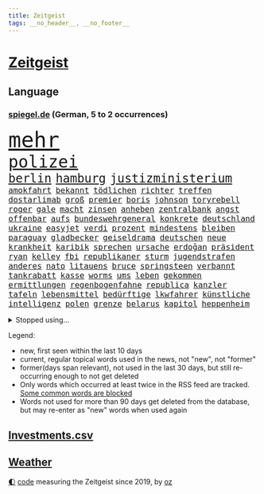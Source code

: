 ```yaml
---
title: Zeitgeist
tags: __no_header__, __no_footer__
---
```


# [Zeitgeist](https://oliz.io/zeitgeist/)

## Language

<h3><a href="https://www.spiegel.de" target="_blank">spiegel.de</a> (German, 5 to 2 occurrences)</h3>
<p style="font-family:monospace">
<span style="font-size:32pt"><a href="news_links.html#mehr" class="current">mehr</a></span>
<br>
<span style="font-size:25pt"><a href="news_links.html#polizei" class="current">polizei</a></span>
<br>
<span style="font-size:18pt"><a href="news_links.html#berlin" class="current">berlin</a></span>
<span style="font-size:18pt"><a href="news_links.html#hamburg" class="current">hamburg</a></span>
<span style="font-size:18pt"><a href="news_links.html#justizministerium" class="current">justizministerium</a></span>
<br>
<span style="font-size:12pt"><a href="news_links.html#amokfahrt" class="new">amokfahrt</a></span>
<span style="font-size:12pt"><a href="news_links.html#bekannt" class="current">bekannt</a></span>
<span style="font-size:12pt"><a href="news_links.html#tödlichen" class="current">tödlichen</a></span>
<span style="font-size:12pt"><a href="news_links.html#richter" class="current">richter</a></span>
<span style="font-size:12pt"><a href="news_links.html#treffen" class="current">treffen</a></span>
<span style="font-size:12pt"><a href="news_links.html#dostarlimab" class="new">dostarlimab</a></span>
<span style="font-size:12pt"><a href="news_links.html#groß" class="current">groß</a></span>
<span style="font-size:12pt"><a href="news_links.html#premier" class="current">premier</a></span>
<span style="font-size:12pt"><a href="news_links.html#boris" class="current">boris</a></span>
<span style="font-size:12pt"><a href="news_links.html#johnson" class="current">johnson</a></span>
<span style="font-size:12pt"><a href="news_links.html#toryrebell" class="new">toryrebell</a></span>
<span style="font-size:12pt"><a href="news_links.html#roger" class="current">roger</a></span>
<span style="font-size:12pt"><a href="news_links.html#gale" class="new">gale</a></span>
<span style="font-size:12pt"><a href="news_links.html#macht" class="current">macht</a></span>
<span style="font-size:12pt"><a href="news_links.html#zinsen" class="current">zinsen</a></span>
<span style="font-size:12pt"><a href="news_links.html#anheben" class="current">anheben</a></span>
<span style="font-size:12pt"><a href="news_links.html#zentralbank" class="current">zentralbank</a></span>
<span style="font-size:12pt"><a href="news_links.html#angst" class="current">angst</a></span>
<span style="font-size:12pt"><a href="news_links.html#offenbar" class="current">offenbar</a></span>
<span style="font-size:12pt"><a href="news_links.html#aufs" class="current">aufs</a></span>
<span style="font-size:12pt"><a href="news_links.html#bundeswehrgeneral" class="new">bundeswehrgeneral</a></span>
<span style="font-size:12pt"><a href="news_links.html#konkrete" class="current">konkrete</a></span>
<span style="font-size:12pt"><a href="news_links.html#deutschland" class="current">deutschland</a></span>
<span style="font-size:12pt"><a href="news_links.html#ukraine" class="current">ukraine</a></span>
<span style="font-size:12pt"><a href="news_links.html#easyjet" class="current">easyjet</a></span>
<span style="font-size:12pt"><a href="news_links.html#verdi" class="current">verdi</a></span>
<span style="font-size:12pt"><a href="news_links.html#prozent" class="current">prozent</a></span>
<span style="font-size:12pt"><a href="news_links.html#mindestens" class="current">mindestens</a></span>
<span style="font-size:12pt"><a href="news_links.html#bleiben" class="current">bleiben</a></span>
<span style="font-size:12pt"><a href="news_links.html#paraguay" class="current">paraguay</a></span>
<span style="font-size:12pt"><a href="news_links.html#gladbecker" class="new">gladbecker</a></span>
<span style="font-size:12pt"><a href="news_links.html#geiseldrama" class="new">geiseldrama</a></span>
<span style="font-size:12pt"><a href="news_links.html#deutschen" class="current">deutschen</a></span>
<span style="font-size:12pt"><a href="news_links.html#neue" class="current">neue</a></span>
<span style="font-size:12pt"><a href="news_links.html#krankheit" class="current">krankheit</a></span>
<span style="font-size:12pt"><a href="news_links.html#karibik" class="current">karibik</a></span>
<span style="font-size:12pt"><a href="news_links.html#sprechen" class="current">sprechen</a></span>
<span style="font-size:12pt"><a href="news_links.html#ursache" class="current">ursache</a></span>
<span style="font-size:12pt"><a href="news_links.html#erdoğan" class="current">erdoğan</a></span>
<span style="font-size:12pt"><a href="news_links.html#präsident" class="current">präsident</a></span>
<span style="font-size:12pt"><a href="news_links.html#ryan" class="new">ryan</a></span>
<span style="font-size:12pt"><a href="news_links.html#kelley" class="new">kelley</a></span>
<span style="font-size:12pt"><a href="news_links.html#fbi" class="current">fbi</a></span>
<span style="font-size:12pt"><a href="news_links.html#republikaner" class="current">republikaner</a></span>
<span style="font-size:12pt"><a href="news_links.html#sturm" class="current">sturm</a></span>
<span style="font-size:12pt"><a href="news_links.html#jugendstrafen" class="new">jugendstrafen</a></span>
<span style="font-size:12pt"><a href="news_links.html#anderes" class="current">anderes</a></span>
<span style="font-size:12pt"><a href="news_links.html#nato" class="current">nato</a></span>
<span style="font-size:12pt"><a href="news_links.html#litauens" class="current">litauens</a></span>
<span style="font-size:12pt"><a href="news_links.html#bruce" class="current">bruce</a></span>
<span style="font-size:12pt"><a href="news_links.html#springsteen" class="current">springsteen</a></span>
<span style="font-size:12pt"><a href="news_links.html#verbannt" class="new">verbannt</a></span>
<span style="font-size:12pt"><a href="news_links.html#tankrabatt" class="current">tankrabatt</a></span>
<span style="font-size:12pt"><a href="news_links.html#kasse" class="current">kasse</a></span>
<span style="font-size:12pt"><a href="news_links.html#worms" class="new">worms</a></span>
<span style="font-size:12pt"><a href="news_links.html#ums" class="current">ums</a></span>
<span style="font-size:12pt"><a href="news_links.html#leben" class="current">leben</a></span>
<span style="font-size:12pt"><a href="news_links.html#gekommen" class="current">gekommen</a></span>
<span style="font-size:12pt"><a href="news_links.html#ermittlungen" class="current">ermittlungen</a></span>
<span style="font-size:12pt"><a href="news_links.html#regenbogenfahne" class="new">regenbogenfahne</a></span>
<span style="font-size:12pt"><a href="news_links.html#republica" class="new">republica</a></span>
<span style="font-size:12pt"><a href="news_links.html#kanzler" class="current">kanzler</a></span>
<span style="font-size:12pt"><a href="news_links.html#tafeln" class="current">tafeln</a></span>
<span style="font-size:12pt"><a href="news_links.html#lebensmittel" class="current">lebensmittel</a></span>
<span style="font-size:12pt"><a href="news_links.html#bedürftige" class="current">bedürftige</a></span>
<span style="font-size:12pt"><a href="news_links.html#lkwfahrer" class="current">lkwfahrer</a></span>
<span style="font-size:12pt"><a href="news_links.html#künstliche" class="current">künstliche</a></span>
<span style="font-size:12pt"><a href="news_links.html#intelligenz" class="current">intelligenz</a></span>
<span style="font-size:12pt"><a href="news_links.html#polen" class="current">polen</a></span>
<span style="font-size:12pt"><a href="news_links.html#grenze" class="current">grenze</a></span>
<span style="font-size:12pt"><a href="news_links.html#belarus" class="current">belarus</a></span>
<span style="font-size:12pt"><a href="news_links.html#kapitol" class="current">kapitol</a></span>
<span style="font-size:12pt"><a href="news_links.html#heppenheim" class="new">heppenheim</a></span>
</p>
<details>
<summary>Stopped using...</summary>
<p class="former" style="font-size:12pt">
sieger(596) draußen(595) ehemaliger(595) kurzfristig(595) mainz(595) wolfgang(595) chelsea(594) ifoinstitut(594) seitdem(594) verlieren(594) 75(593) bayerische(593) christoph(593) coronainfektionen(593) demonstranten(593) ermitteln(593) positionen(593) st(593) verhängte(593) fokus(592) künftigen(592) usregierung(592) verstöße(592) zurzeit(592) beschwerde(591) doku(591) dominiert(591) elektroauto(591) enorm(591) entdeckten(591) entlastet(591) geschäfte(591) muster(591) oktober(591) stolz(591) verschärfen(591) vorsitzenden(591) benjamin(590) einiges(590) früh(590) gewissen(590) insekten(590) kita(590) legendären(590) räumen(590) schwierigen(590) unmöglich(590) wirecard(590) amerikaner(589) angeklagte(589) diskriminierung(589) scheuer(589) verlierer(589) arbeitnehmer(588) bewährung(588) reul(588) schlag(588) unerwartet(588) unterschiede(588) unterschiedlich(588) versteckt(588) wütend(588) zuerst(588) 10000(587) armenien(587) außenpolitik(587) belarussische(587) entwicklungen(587) feierte(587) freund(587) kauft(587) niederländische(587) streitkräfte(587) trauer(587) weise(587) 125(586) arsenal(586) beruf(586) desaster(586) einstieg(586) ersetzen(586) paare(586) persönliche(586) rutschen(586) südafrika(586) trennen(586) verlief(586) veröffentlichte(586) 96(585) berlins(585) bernd(585) endete(585) flieht(585) jahrzehnten(585) kanzleramt(585) radikale(585) warnte(585) yorker(585) 65(584) amerikanischen(584) bereiten(584) debakel(584) erheben(584) europäer(584) schiedsrichter(584) tests(584) usgericht(584) dubai(583) eskalieren(583) gespalten(583) jagd(583) mangelt(583) minderjährige(583) anlagen(582) atem(582) ausflug(582) durchgesetzt(582) erneuten(582) grünheide(582) konjunktur(582) medienbericht(582) nachspiel(582) sendet(582) umsatz(582) wurzeln(582) bewährungsstrafe(581) inszeniert(581) maximal(581) mitarbeitern(581) plaßmann(581) stuttmann(581) unterstützer(581) abgesetzt(580) angriffe(580) franziskus(580) klären(580) kollaps(580) bolsonaro(579) europäischer(579) geräte(579) jair(579) tagelang(579) 10(578) anschließend(578) endgültig(578) rollen(578) verteidigung(578) debatten(577) gemeinsamen(577) jahrestag(577) lernt(577) tauchen(577) vermeintlichen(577) erlebte(576) freunde(576) reagierten(576) restaurants(576) gedanken(575) verspielt(575) nachfrage(574) tragödie(574) fakten(573) autoindustrie(572) sportlerinnen(572) 45(571) fortgesetzt(571) pflegekräfte(571) privat(571) baut(570) erfolgreichsten(570) kooperation(570) parallelen(570) patient(570) springen(570) uni(570) ostsee(568) aufhalten(567) bezeichnete(567) frisch(567) gegnern(567) immunität(567) verantwortung(567) übernommen(567) moschee(565) le(564) aufgetaucht(563) auktion(563) kräfte(563) landete(563) spitzenreiter(562) bestmarke(561) fan(561) laufenden(561) präsenz(561) vorwürfen(561) fürth(560) insolvenz(559) katja(559) stimmten(558) gastronomie(557) umfragewerte(557) 36(556) pleite(555) abgeschlossen(552) wiedergewählt(551) tuchel(548) präsidentschaft(547) festhalten(545) herausforderungen(545) veränderungen(544) vertraute(541) wasserstoff(541) eingeschaltet(540) einblicke(538) engen(537) farbe(536) karlsruhe(536) härtere(534) offener(529) sammeln(529) rückte(526) marine(525) entführt(524) suv(524) vereins(522) wmtitel(521) politischer(520) rechter(520) behindert(511) pfleger(510) 15jährige(505) auslieferung(505) ereignet(505) kuba(502) spritze(491) irgendwie(488) ostdeutsche(472) unwahrscheinlich(470) bekannter(468) stromnetz(463) rückgang(452) notstand(448) wolken(447) hilferuf(444) fängt(435) doppelte(430) zusammengebrochen(423) reformieren(422) schenkt(420) pressefreiheit(416) gebeten(415) beleidigte(406) kanadischen(402) kubicki(402) werte(398) interessen(391) wütenden(389) komme(386) institute(383) grünes(375) stolpert(367) 38(357) laster(357) akzeptieren(356) gefälscht(353) organisierten(346) warb(339) lee(337) ministerin(336) umfassende(335) chipmangel(333) kündigten(331) versichert(330) getrieben(329) ewigkeit(327) azubis(325) vorerkrankungen(324) füllen(317) geldwäsche(314) white(313) spiegelpodcast(312) assange(311) wandte(309) geldstrafen(305) spende(305) kleinkinder(303) wunderkind(299) dankte(297) ermordung(294) karrierecoach(294) kapitolsturm(290) dörfer(288) pegasus(287) immobilienmarkt(285) zerstörten(285) japans(283) revier(282) carrie(281) ersetzt(281) angemeldet(280) bemerkbar(280) ali(279) gestern(277) 69(276) löschen(276) binden(274) achtzigerjahren(273) stürmen(271) lauf(270) drauf(267) chappatte(266) stehlen(265) bombe(264) rights(264) watch(264) fische(263) liebsten(263) gewohnt(259) momente(259) müttern(259) tabellenführer(259) hilfsorganisationen(258) ausgeschöpft(256) hawaii(254) illegaler(254) gehälter(253) preiserhöhungen(253) reisten(253) a3(252) pauli(252) tabellenführung(251) gefiel(248) minderheiten(247) offene(247) lka(243) gysi(242) krieger(241) fehlender(240) radikalen(239) söders(239) gleichen(238) immobilie(236) arten(235) fracht(234) genesung(233) deaktiviert(232) bedauert(231) redet(231) coronaprotest(229) genügt(229) inhaftierte(229) demut(227) kindesmissbrauchs(227) presseschau(227) basketballstar(226) energiekosten(225) realen(224) rwe(224) siebenmal(223) unterhaus(221) spezielle(220) umstellung(220) berufen(219) gestiegenen(219) schmuggel(219) aue(218) erneutes(218) franz(218) leise(216) arbeitslosen(215) alarmieren(214) benutzt(208) gaspreisen(208) gap(207) verheerendes(207) feiertag(206) verblüffend(206) dan(205) dritter(205) herunter(205) renaissance(204) zoos(204) engere(201) wirksam(201) bas(200) bärbel(200) reichten(200) döpfner(199) radikaler(198) verstorbene(198) aufpassen(197) versenkt(196) ausgeben(195) luftwaffe(195) oberlandesgericht(195) dienstleister(193) legendäre(193) wärme(193) eindringlichen(192) mohamed(192) schmuck(190) steuereinnahmen(189) immobilienbesitzer(188) meldungen(188) nutzung(188) thorsten(188) tottenham(188) geringer(186) bekannteste(185) gefährlichste(185) geschaut(184) sportlichen(184) blauen(183) buhlen(183) hotspur(181) mehrheitlich(181) perfekt(181) ablehnung(180) plattformen(180) museen(179) überraschenden(179) amanda(177) gräueltaten(177) quält(177) blumen(176) boykottieren(176) vollsperrung(176) tatortvote(175) erlaubte(173) tommy(173) wirtschaftlich(173) salman(172) karneval(171) waffenruhe(171) kontakten(169) podest(169) beschossen(168) kinderbetreuung(167) mitleid(167) oskar(167) thesen(167) dunja(166) kollegin(166) promis(166) einschränken(165) gedenktag(165) erwiesen(164) tatwaffe(164) kalter(163) heran(162) sotheby's(162) verschiedener(162) klaas(161) rostocker(161) spielzeit(161) jederzeit(160) marius(160) ausliefern(159) emotional(159) geteilt(158) impfpässe(158) tschentscher(158) genießen(155) hoffe(155) mediatorin(155) roethe(155) senden(155) unterzeichnen(155) revision(154) wiegen(154) coronaimpfpflicht(153) kader(153) rätselhafter(151) bronze(150) traditionellen(150) millionenbetrag(148) gemütlich(147) rechtsradikalen(146) jüngst(145) weltbekannt(145) angelegt(144) balkan(144) beziehen(144) kumpel(144) lord(143) tennislegende(143) erfolgte(142) kannten(142) bowl(141) commerzbank(141) getäuscht(140) kern(140) passierte(140) ricarda(140) europaweit(139) ungleich(139) abtransport(138) charlotte(137) audi(136) geschlecht(136) sperma(136) auktionshaus(134) ausgebreitet(134) heiligen(134) versöhnt(133) fernweh(132) getränke(132) lörrach(130) meere(130) verabreden(130) atemnot(128) versteigerung(128) wettkampf(128) abgefahren(127) erwachsener(126) flugzeugträger(126) gefeierten(126) heuert(126) japaner(126) verhör(126) absolut(125) angreifen(125) erreichten(125) görlitz(125) luftangriffe(125) verkaufte(125) protestierenden(124) weltranglistenersten(124) engel(123) entfalten(123) elden(120) hartes(120) igor(120) zaudern(120) getragen(119) krimineller(118) luftangriff(118) operation(118) verkürzung(118) abgerissen(117) ausraster(117) lucaapp(116) damalige(115) vorzeitigen(115) baldigen(113) aufgerüstet(112) kraftwerke(112) memoiren(112) weltkriegs(112) aneinander(111) kommunikation(111) sofortige(111) erftstadt(110) klitschko(110) orange(110) ceo(109) zehntausenden(109) haustiere(108) beschuldigte(106) billige(106) geringe(106) verlässlich(106) 350(105) auszuschließen(105) macher(105) ruhen(105) sánchez(105) beriet(104) diebstahl(104) horror(104) m(104) preissprünge(104) verwundete(104) 62(103) bekanntgegeben(103) lobende(103) stellungnahme(103) westens(103) zahlungssystem(103) barbara(101) beckenbauer(101) fraglich(101) murray(101) everton(100) milliardenschweren(100) ruinen(100) staatskanzlei(100) assanges(99) eigentore(99) fähigkeiten(99) vorrangig(99) abgeschnitten(98) kansas(98) militärhilfe(98) nordseeküste(98) kontaktaufnahme(96) oppositionellen(96) schwelle(96) ausgespäht(95) neil(95) usbundesstaaten(95) verarbeitet(95) verwaltung(95) zensur(95) ansprache(94) grünenvorsitzende(94) herum(94) jacht(94) eingesammelt(93) sortiment(93) verwüstet(93) einsam(92) saudiarabiens(92) square(92) verpuffen(92) etabliert(91) videoschalte(91) befristete(90) ei(90) fillon(90) jener(90) lebende(90) marokko(90) müllerwesternhagen(90) polizistin(90) wilhelmshaven(90) kiesewetter(89) roderich(89) spdchef(89) tessin(89) 19jährige(88) begleiten(88) kündigungswelle(88) milieu(88) ruht(88) samt(88) vierjähriger(88) diskriminierend(87) geplanter(87) keir(87) kisten(87) koalas(87) labourchef(87) leak(87) mayer(87) starmer(87) verbrachte(87) überlaufen(87) boykotts(86) börsenwert(86) durchlöchert(86) ernannten(86) ideal(86) lautstark(86) lästert(86) wmfinals(86) zombie(86) erfolgreicher(85) geschwächt(85) gestarteten(85) gitter(85) stammen(85) 98(84) alarmismus(84) besaß(84) first(84) freundschaft(84) hitlers(84) ramadan(84) ronnie(84) year(84) abrechnung(83) fragwürdigen(83) harrte(83) russischorthodoxen(83) umgebung(83) veruntreuung(83) zusammenziehen(83) angstzuständen(82) fight(82) mittagspause(82) bundeswehreinsatz(81) denselben(81) ecstasy(81) gebauer(81) gebäudes(81) ständigem(81) unerwartetes(81) argumentation(80) erkrankten(80) ernsthaft(80) modi(80) muslime(80) narendra(80) nass(80) thief(80) cumexskandal(79) dagmar(79) eminem(79) fantastisch(79) kanzlerpartei(79) ostfriesischen(79) parlamente(79) abgewendet(78) adler(78) oberpfalz(78) raketenstufe(78) scham(78) sensationelle(78) geschäftspartner(77) kollabierte(77) 170(76) erfolglosen(76) menschlichen(76) rückrunde(76) unsicher(76) überwiegt(76) bevorstehende(75) blume(75) bundesbehörden(75) csugeneralsekretär(75) inakzeptable(75) plätzen(75) verspätet(75) anlässlich(74) argumentieren(74) eintritt(74) friedhof(74) irrsinn(74) menschliches(74) raffinerie(74) regionalwahl(74) teilrückzug(74) uralte(74) widmen(74) anflug(73) normaler(73) oleg(73) rissen(73) schwache(73) sportart(73) vereinslegende(73) zäsur(73) antonia(72) bomben(72) kleben(72) verkommen(72) anliegen(71) bevorsteht(71) coronainfizierte(71) empfang(71) geweint(71) messbar(71) 86jährige(70) aggressors(70) boom(70) hapert(70) brandenburger(69) mohan(69) märkte(69) premierleagueklub(69) befruchtung(68) bundesligaspiel(68) coronaviren(68) kran(68) zentraler(68) ansteuern(67) aufzubrechen(67) besitzern(67) entwenden(67) energieträgern(66) gasimporte(66) gegenden(66) kremltruppen(66) nachtleben(66) rekordtief(66) stoff(66) abrüstung(65) ausfällen(65) einreiseverbot(65) grassiert(65) höchstwahrscheinlich(65) jüngstes(65) sberbank(65) ukraineflüchtlinge(65) söhne(64) unfair(64) auswüchse(63) boxer(63) darstellungen(63) europatochter(63) evakuierungen(63) luxushotels(63) masse(63) ortsbesuch(63) sberbanktochter(63) stromversorgung(63) beschießen(62) beschreiben(62) blutigen(62) landung(62) militärexperte(62) patrick(62) schwenkt(62) antwortet(61) brutalität(61) einschränkung(61) invasoren(61) kampfhubschrauber(61) mittleren(61) saporischschja(61) schmerzt(61) schwindel(61) feuerpause(60) kontrahentin(60) pazifismus(60) selenska(60) drosseln(59) fluchtkorridore(59) flüchten(59) großvater(59) speicher(59) ukrainehilfe(59) einberufen(58) formel1fahrer(58) herzen(58) zugzwang(58) blaue(57) wäldern(57) 39(56) blau(56) clanmitglied(56) eingriffen(56) entgehen(56) geleitet(56) hauses(56) ignorieren(56) scheiterns(56) schul(56) sexismus(56) staatspropaganda(56) arche(55) blogger(55) prominenter(55) bankkonto(54) besatzer(54) einsamen(54) francis(54) kéré(54) slowenien(54) westukraine(54) aufbrechen(53) gasembargo(53) helm(53) clankriminalität(52) kapitulation(52) krefeld(52) spart(52) verstimmungen(52) beigesetzt(51) betreuen(51) fiala(51) maßstab(51) modernen(51) petr(51) roll(51) simpler(51) braunschweig(50) bunker(50) cockpit(50) islam(50) pfiffe(50) 2003(49) abgeraten(49) ball(49) eurofighter(49) oligarch(49) smarten(49) unsicherheit(49) 177(48) aufkommt(48) madness(48) anwohnern(47) offiziere(47) illusionen(46) itbranche(46) nachhaltigen(46) nico(46) putinversteher(46) reduzierung(46) scheuen(46) bewegte(45) erpressung(45) spannenden(45) zurückhaltend(45) beerdigen(44) bereut(44) bulgarien(44) bundesrechnungshof(44) erleichterung(44) françois(44) geheimdienstler(44) geist(44) größerer(44) jemenitische(44) lafontaine(44) nachrichtenagenturen(44) sanktionsliste(44) bahrain(43) behutsam(43) erfasste(43) evakuierungsmission(43) kreuz(43) umsätze(43) zweifelhafte(43) aufstiegsrennen(42) auslöser(42) boxen(42) dissertation(42) gesundheitlich(42) hochrechnungen(42) putinvertrauten(42) teamleiter(42) 47(41) doktorarbeit(41) fdpministerin(41) huber(41) immobilienkonzern(41) konjunktureinbruch(41) spiels(41) westphal(41) 38jährigen(40) aufgebracht(40) besseres(40) brooks(40) ehrenmal(40) energiepauschale(40) erforderlich(40) hirnforscher(40) kompetenz(40) ostukrainische(40) streifen(40) utah(40) buschland(39) earth(39) beigelegt(38) fabulierte(38) gasengpass(38) infektionslage(38) informanten(38) lebenslauf(38) pkwmaut(38) rica(38) spritschlucker(38) tarifstreit(38) abgedreht(37) aufbegehren(37) eingekesselten(37) transmenschen(37) angehören(36) darsteller(36) disco(36) globalisierung(36) hector(36) minimal(36) nationalgardisten(36) überzeugungen(36) asphalt(35) attraktiv(35) fücks(35) gil(35) kiewreise(35) nebensache(35) nuklearwaffen(35) ofarim(35) rajapaksa(35) substanzen(35) titelkampf(35) filiale(34) flüssigerdgasterminals(34) francois(34) mathieu(34) pfiffen(34) poel(34) theoretisch(34) afrikaner(33) ausprobieren(33) gesundheitsbehörden(33) johan(33) russlandgeschäft(33) schönen(33) beliebtesten(32) immobilienkonzerns(32) marken(32) autohersteller(31) fastenmonat(31) friedensbewegte(31) kotropfen(31) oleh(31) staatsballett(31) anschuldigungen(30) auffüllen(30) besetzen(30) leitartikel(30) rezepte(30) ullrich(30) weiblichen(30) zahnarzt(30) abschläge(29) fernseher(29) fsv(29) tagelanger(29) essay(28) joker(28) schlechtem(28) vergewaltigungen(28) drittstaaten(27) funkspruch(26) rüstungsindustrie(26) täglichen(26) ukrainebesuch(26) élyséepalast(26) ausgeräumt(25) dichtmachen(25) eisbären(25) hergestellten(25) antisemiten(24) aserbaidschan(24) bergkarabach(24) feiertage(24) freitesten(24) heiß(24) kämpfende(24) lieferanten(24) tonnenschwerer(24) barth(23) darknet(23) frontmann(23) leihen(23) siebthöchsten(23) witze(23) zubereiten(23) bernabéu(22) grandioses(22) gäbe(22) kantersieg(22) pc(22) söhnen(22) wahre(22) ausgangssperren(21) eingekauft(21) fahrgastverband(21) aufeinander(20) aufstocken(20) f***(20) hermann(20) mitbesitzer(20) mittag(20) unternehmerin(20) verstehe(20) übergriff(20) mobile(19) rocket(19) bundesnachrichtendienst(18) enttäuschenden(18) horizont(18) industriestaaten(18) planet(18) sommerferien(18) tanker(18) verliefen(18) antrieb(17) asowregiment(17) cia(17) gasausstieg(17) grizzlies(17) jérôme(17) memphis(17) osterfeiertagen(17) usauslandsgeheimdienst(17) fa(16) komplizierte(16) simulieren(16) subversiven(16) amtsgericht(15) aufstiegskampf(15) dahin(15) regionalpräsident(15) taz(15) tempelberg(15) zehnten(15) aufgegangen(14) ifoinstituts(14) kremlherrscher(14) meistertitel(14) tags(14) abgeschrieben(13) bespitzelung(13) birnbaum(13) eonchef(13) gaslieferstopp(13) kishida(13) königliche(13) leonhard(13) pogba(13) eingeschlossenen(12) eumitgliedstaaten(12) mariupols(12) produktionsprobleme(12) traditionsreichen(12) fein(11) löschung(11) neuartige(11) positionieren(11) spieltage(11) wahlkampfveranstaltung(11) weitreichender(11)
</p>
</details>
<p>Legend:
<ul>
<li><span class="new">new</span>, first seen within the last 10 days</li>
<li><span class="current">current</span>, regular topical words used in the news, not "new", not "former"</li>
<li><span class="former">former(days span relevant)</span>, not used in the last 30 days, but still re-occurring enough to not get deleted</li>
<li>Only words which occurred at least twice in the RSS feed are tracked. <a href="language/filters.py">Some common words are blocked</a></li>
<li>Words not used for more than 90 days get deleted from the database, but may re-enter as "new" words when used again</li>
</ul>
</p>

## [Investments](investments.html)[.csv](investments.csv)

## [Weather](weather.html)

<footer>
<a href="javascript:toggleTheme()" class="nav">🌓</a>
<a href="https://github.com/ooz/zeitgeist">code</a> measuring the Zeitgeist since 2019, by <a href="https://oliz.io">oz</a>
</footer>
